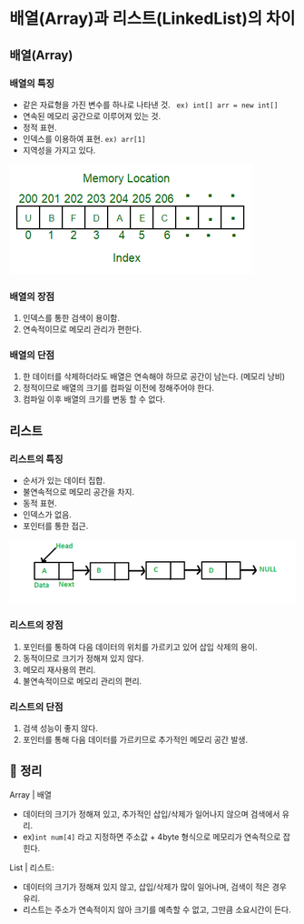 # 배열(Array)과 리스트(LinkedList)의 차이

## 배열(Array)

### 배열의 특징
- 같은 자료형을 가진 변수를 하나로 나타낸 것. ` ex) int[] arr = new int[]`
- 연속된 메모리 공간으로 이루어져 있는 것.
- 정적 표현.
- 인덱스를 이용하여 표현. `ex) arr[1]`
- 지역성을 가지고 있다.

<img src="../img/jihwan/MemoryLocation.png">


### 배열의 장점
1. 인덱스를 통한 검색이 용이함.
2. 연속적이므로 메모리 관리가 편한다.

### 배열의 단점
1. 한 데이터를 삭제하더라도 배열은 연속해야 하므로 공간이 남는다. (메모리 낭비)
2. 정적이므로 배열의 크기를 컴파일 이전에 정해주어야 한다.
3. 컴파일 이후 배열의 크기를 변동 할 수 없다.


## 리스트

### 리스트의 특징
- 순서가 있는 데이터 집합.
- 불연속적으로 메모리 공간을 차지.
- 동적 표현.
- 인덱스가 없음.
- 포인터를 통한 접근.

<img src="../img/jihwan/LinkedList.png">

### 리스트의 장점
1. 포인터를 통하여 다음 데이터의 위치를 가르키고 있어 삽입 삭제의 용이.
2. 동적이므로 크기가 정해져 있지 않다.
3. 메모리 재사용의 편리.
4. 불연속적이므로 메모리 관리의 편리.

### 리스트의 단점
1. 검색 성능이 좋지 않다.
2. 포인터를 통해 다음 데이터를 가르키므로 추가적인 메모리 공간 발생.



## 🥕 정리

Array | 배열 
- 데이터의 크기가 정해져 있고, 추가적인 삽입/삭제가 일어나지 않으며 검색에서 유리.
- ex)`int num[4]` 라고 지정하면 주소값 + 4byte 형식으로 메모리가 연속적으로 잡힌다.


List | 리스트: 
- 데이터의 크기가 정해져 있지 않고, 삽입/삭제가 많이 일어나며, 검색이 적은 경우 유리.
- 리스트는 주소가 연속적이지 않아 크기를 예측할 수 없고, 그만큼 소요시간이 든다.


